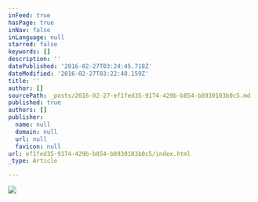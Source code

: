 ```yaml
---
inFeed: true
hasPage: true
inNav: false
inLanguage: null
starred: false
keywords: []
description: ''
datePublished: '2016-02-27T03:24:45.718Z'
dateModified: '2016-02-27T03:22:48.159Z'
title: ''
author: []
sourcePath: _posts/2016-02-27-ef1fed35-9174-429b-b854-b8930103b0c5.md
published: true
authors: []
publisher:
  name: null
  domain: null
  url: null
  favicon: null
url: ef1fed35-9174-429b-b854-b8930103b0c5/index.html
_type: Article

---
```

![](https://the-grid-user-content.s3-us-west-2.amazonaws.com/297c90b7-c5b4-41ff-8b66-df36082b649c.jpg)